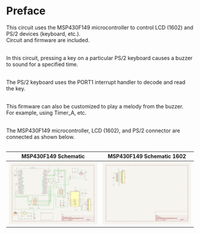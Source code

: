 # Preface

This circuit uses the MSP430F149 microcontroller to control LCD (1602) and PS/2 devices (keyboard, etc.).  
Circuit and firmware are included.  
<br>

In this circuit, pressing a key on a particular PS/2 keyboard causes a buzzer to sound for a specified time.  
<br>

The PS/2 keyboard uses the PORT1 interrupt handler to decode and read the key.  
<br>

This firmware can also be customized to play a melody from the buzzer.  
For example, using Timer_A, etc.  
<br>

The MSP430F149 microcontroller, LCD (1602), and PS/2 connector are connected as shown below.  
<br>

|<center>MSP430F149 Schematic</center>|<center>MSP430F149 Schematic 1602</center>|
|---|---|
|![](Schematic/MSP430F149_PS2_LCD_Root.png)|![](Schematic/MSP430F149_PS2_LCD_1602.png)|
<br>

